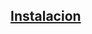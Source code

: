 ## [Instalacion](https://www.bacula.org/downloads/debs/13.0.0/bullseye/amd64/dists/bullseye/main/binary-amd64/)
